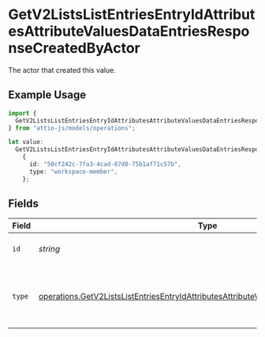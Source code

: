 # GetV2ListsListEntriesEntryIdAttributesAttributeValuesDataEntriesResponseCreatedByActor

The actor that created this value.

## Example Usage

```typescript
import {
  GetV2ListsListEntriesEntryIdAttributesAttributeValuesDataEntriesResponseCreatedByActor,
} from "attio-js/models/operations";

let value:
  GetV2ListsListEntriesEntryIdAttributesAttributeValuesDataEntriesResponseCreatedByActor =
    {
      id: "50cf242c-7fa3-4cad-87d0-75b1af71c57b",
      type: "workspace-member",
    };
```

## Fields

| Field                                                                                                                                                                                              | Type                                                                                                                                                                                               | Required                                                                                                                                                                                           | Description                                                                                                                                                                                        |
| -------------------------------------------------------------------------------------------------------------------------------------------------------------------------------------------------- | -------------------------------------------------------------------------------------------------------------------------------------------------------------------------------------------------- | -------------------------------------------------------------------------------------------------------------------------------------------------------------------------------------------------- | -------------------------------------------------------------------------------------------------------------------------------------------------------------------------------------------------- |
| `id`                                                                                                                                                                                               | *string*                                                                                                                                                                                           | :heavy_minus_sign:                                                                                                                                                                                 | An ID to identify the actor.                                                                                                                                                                       |
| `type`                                                                                                                                                                                             | [operations.GetV2ListsListEntriesEntryIdAttributesAttributeValuesDataEntriesResponseType](../../models/operations/getv2listslistentriesentryidattributesattributevaluesdataentriesresponsetype.md) | :heavy_minus_sign:                                                                                                                                                                                 | The type of actor. [Read more information on actor types here](/docs/actors).                                                                                                                      |